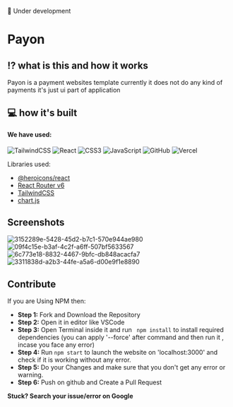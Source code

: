 🚧 Under development

# Payon

## ⁉️ what is this and how it works

Payon is a payment websites template currently it does not do any kind of payments it's just ui part of application

## 💻 how it's built

#### We have used:

![TailwindCSS](https://img.shields.io/badge/tailwindcss-%2338B2AC.svg?style=for-the-badge&logo=tailwind-css&logoColor=white)
![React](https://img.shields.io/badge/react-%2320232a.svg?style=for-the-badge&logo=react&logoColor=%2361DAFB)
![CSS3](https://img.shields.io/badge/css3-%231572B6.svg?style=for-the-badge&logo=css3&logoColor=white)
![JavaScript](https://img.shields.io/badge/javascript-%23323330.svg?style=for-the-badge&logo=javascript&logoColor=%23F7DF1E)
![GitHub](https://img.shields.io/badge/github-%23121011.svg?style=for-the-badge&logo=github&logoColor=white)
![Vercel](https://img.shields.io/badge/vercel-%23000000.svg?style=for-the-badge&logo=vercel&logoColor=white)

Libraries used:

- [@heroicons/react](https://heroicons.com/)
- [React Router v6](https://reactrouter.com/)
- [TailwindCSS](https://tailwindcss.com/)
- [chart.js](https://www.chartjs.org/)

## Screenshots

![3152289e-5428-45d2-b7c1-570e944ae980](https://user-images.githubusercontent.com/96358784/177014611-560a89dd-1c4e-4421-aa41-658314d82afb.png)
![09f4c15e-b3af-4c2f-a6ff-507bf5633567](https://user-images.githubusercontent.com/96358784/177014615-20edd0b8-2cb5-42c6-b650-e6a20e568bd9.png)
![6c773e18-8832-4467-9bfc-db848acacfa7](https://user-images.githubusercontent.com/96358784/177014620-5c401321-3883-4d5c-8e7a-f3b466be8a71.png)
![3311838d-a2b3-44fe-a5a6-d00e9f1e8890](https://user-images.githubusercontent.com/96358784/177014622-fe2277ea-aa3c-4861-9e76-b3b0a0a32a96.png)

## Contribute

If you are Using NPM then:

- **Step 1:** Fork and Download the Repository
- **Step 2:** Open it in editor like VSCode
- **Step 3:** Open Terminal inside it and run ` npm install` to install required dependencies (you can apply '--force' after command and then run it , incase you face any error)
- **Step 4:** Run `npm start` to launch the website on 'localhost:3000' and check if it is working without any error.
- **Step 5:** Do your Changes and make sure that you don't get any error or warning.
- **Step 6:** Push on github and Create a Pull Request

**Stuck? Search your issue/error on Google**

